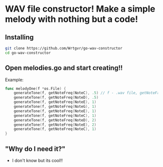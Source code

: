 # WAV file constructor! Make a simple melody with nothing but a code!
## Installing
```bash
git clone https://github.com/Wrtgvr/go-wav-constructor
cd go-wav-constructor
```
## Open melodies.go and start creating!!
Example:
```go
func melodyOne(f *os.File) {
	generateTone(f, getNoteFreq(NoteC), .5) // f - .wav file, getNoteFreq - frequency of given note, .5 - note duration in seconds
	generateTone(f, getNoteFreq(NoteD), .5)
	generateTone(f, getNoteFreq(NoteE), 1)
	generateTone(f, getNoteFreq(NoteG), 1)
	generateTone(f, getNoteFreq(NoteE), 1)
	generateTone(f, getNoteFreq(NoteC), 1)
	generateTone(f, getNoteFreq(NoteD), 2)
	generateTone(f, getNoteFreq(NoteE), 2)
	generateTone(f, getNoteFreq(NoteC), 1)
}
```
## "Why do I need it?"
- I don't know but its cool!!
